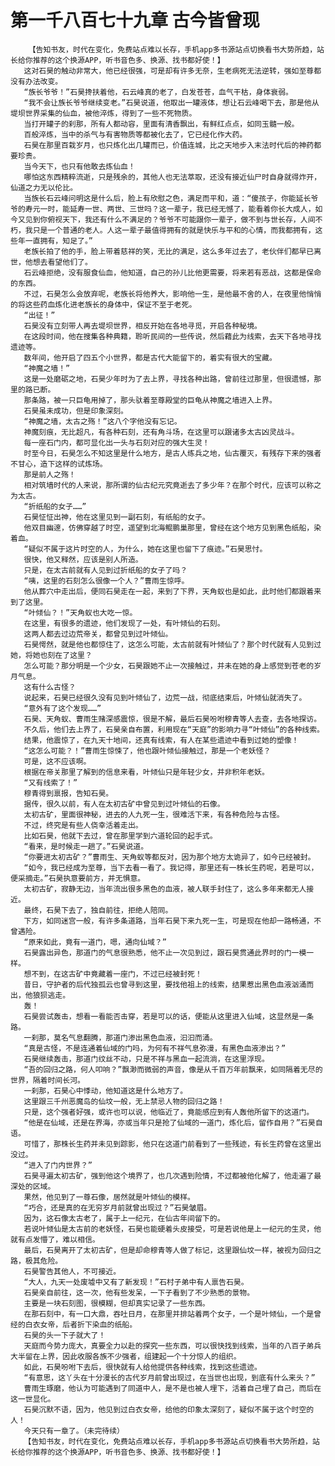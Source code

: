 # 第一千八百七十九章 古今皆曾现
        【告知书友，时代在变化，免费站点难以长存，手机app多书源站点切换看书大势所趋，站长给你推荐的这个换源APP，听书音色多、换源、找书都好使！】
       这对石昊的触动非常大，他已经很强，可是却有许多无奈，生老病死无法逆转，强如至尊都没有办法改变。
       “族长爷爷！”石昊搀扶着他，石云峰真的老了，白发苍苍，血气干枯，身体衰弱。
       “我不会让族长爷爷继续变老。”石昊说道，他取出一罐液体，想让石云峰喝下去，那是他从堤坝世界采集的仙血，被他淬炼，得到了一些不死物质。
       当打开罐子的刹那，所有人都动容，里面有清香飘出，有鲜红点点，如同玉髓一般。
       百般淬炼，当中的杀气与有害物质等都被化去了，它已经化作大药。
       石昊在那里百栽岁月，也只炼化出几罐而已，价值连城，比之天地步入末法时代后的神药都要珍贵。
       当今天下，也只有他敢去炼仙血！
       哪怕这东西精粹流逝，只是残余的，其他人也无法萃取，还没有接近仙尸时自身就得炸开，仙道之力无以伦比。
       当族长石云峰问明这是什么后，脸上有欣慰之色，满足而平和，道：“傻孩子，你能延长爷爷的寿元一时，能延寿一世、两世、三世吗？这一辈子，我已经无憾了，能看着你长大成人，如今又见到你俯视天下，我还有什么不满足的？爷爷不可能跟你一辈子，做不到与世长存，人间不朽，我只是一个普通的老人。人这一辈子最值得拥有的就是快乐与平和的心情，而我都拥有，这些年一直拥有，知足了。”
       老族长拍了他的手，脸上带着慈祥的笑，无比的满足，这么多年过去了，老伙伴们都早已离世，他想去看望他们了。
       石云峰拒绝，没有服食仙血，他知道，自己的孙儿比他更需要，将来若有恶战，这都是保命的东西。
       不过，石昊怎么会放弃呢，老族长将他养大，影响他一生，是他最不舍的人，在夜里他悄悄的将这些药血炼化进老族长的身体中，保证不至于老死。
       “出征！”
       石昊没有立刻带人再去堤坝世界，相反开始在各地寻觅，开启各种秘境。
       在这段时间，他在搜集各种典籍，聆听民间的一些传说，然后藉此为线索，去天下各地寻找遗迹等。
       数年间，他开启了四五个小世界，都是古代大能留下的，着实有很大的宝藏。
       “神魔之墙！”
       这是一处磨砺之地，石昊少年时为了去上界，寻找各种出路，曾前往过那里，但很遗憾，那里的路已断。
       那条路，被一只巨龟用掉了，那头驮着至尊殿堂的巨龟从神魔之墙进入上界。
       石昊虽未成功，但是印象深刻。
       “神魔之墙，太古之殇！”这八个字他没有忘记。
       神魔刻痕，无比超凡，有各种石刻，还有角斗场，在这里可以跟诸多太古凶灵战斗。
       每一座石门内，都可显化出一头与石刻对应的强大生灵！
       时至今日，石昊怎么不知这里是什么地方，是古人练兵之地，仙古覆灭，有残存下来的强者不甘心，造下这样的试炼场。
       那是前人之殇！
       相对筑墙时代的人来说，那所谓的仙古纪元究竟逝去了多少年？在那个时代，应该可以称之为太古。
       “折纸船的女子……”
       石昊怔怔出神，他在这里见到一副石刻，有纸船的女子。
       他双目幽邃，仿佛穿越了时空，遥望到北海鲲鹏巢那里，曾经在这个地方见到黑色纸船，染着血。
       “疑似不属于这片时空的人，为什么，她在这里也留下了痕迹。”石昊思忖。
       很快，他又释然，应该是别人所造。
       只是，在太古前就有人见到过折纸船的女子了吗？
       “咦，这里的石刻怎么很像一个人？”曹雨生惊呼。
       他从葬穴中走出后，便同石昊走在一起，来到了下界，天角蚁也是如此，此时他们都跟着来到了这里。
       “叶倾仙？！”天角蚁也大吃一惊。
       在这里，有很多的遗迹，他们发现了一处，有叶倾仙的石刻。
       这两人都去过边荒帝关，都曾见到过叶倾仙。
       石昊愕然，就是他也都惊住了，这怎么可能，太古前就有叶倾仙了？那个时代就有人见到过她，将她也刻在了这里？
       怎么可能？那分明是一个少女，石昊跟她不止一次接触过，并未在她的身上感觉到苍老的岁月气息。
       这有什么古怪？
       说起来，石昊已经很久没有见到叶倾仙了，边荒一战，彻底结束后，叶倾仙就消失了。
       “意外有了这个发现……”
       石昊、天角蚁、曹雨生赌深感震惊，很是不解，最后石昊吩咐穆青等人去查，去各地探访。
       不久后，他们去上界了，石昊亲自布置，利用现在“天庭”的影响力寻“叶倾仙”的各种线索。
       结果，他震惊了，在九天十地间，还真有线索，有人在某些遗迹中看到过她的塑像！
       “这怎么可能？！”曹雨生惊悚了，他也跟叶倾仙接触过，那是一个老妖怪？
       可是，这不应该啊。
       根据在帝关那里了解到的信息来看，叶倾仙只是年轻少女，并非积年老妖。
       “又有线索了！”
       穆青得到禀报，告知石昊。
       据传，很久以前，有人在太初古矿中曾见到过叶倾仙的石像。
       太初古矿，里面很神秘，进去的人九死一生，很难活下来，有各种危险与古怪。
       不过，终究是有些人侥幸活着走出。
       比如石昊，他就下去过，曾在那里学到六道轮回的起手式。
       “看来，是时候走一趟了。”石昊说道。
       “你要进太初古矿？”曹雨生、天角蚁等都反对，因为那个地方太诡异了，如今已经被封。
       “如今，我已经成为至尊，当下去看一看了。我记得，那里还有一株长生药呢，若是可以，便采摘走。”石昊执意要前方，并无惧意。
       太初古矿，寂静无边，当年流出很多黑色的血液，被人联手封住了，这么多年来都无人接近。
       最终，石昊下去了，独自前往，拒绝人陪同。
       下方，如同迷宫一般，有许多条道路，当年石昊下来九死一生，可是现在他却一路畅通，不曾遇险。
       “原来如此，竟有一道门，嗯，通向仙域？”
       石昊露出异色，那道门的气息很熟悉，他不止一次见到过，跟石昊贯通此界时的门一模一样。
       想不到，在这古矿中竟藏着一座门，不过已经被封死！
       昔日，守护者的后代独孤云也曾寻到这里，要找他祖上的线索，结果惹出黑色血液汹涌而出，他狼狈逃走。
       轰！
       石昊尝试轰击，想看一看能否击穿，若是可以的话，便能从这里进入仙域，这显然是一条路。
       一刹那，莫名气息翻腾，那道门渗出黑色血液，汩汩而涌。
       “真是古怪，不是连通着仙域的门吗，为何有不祥气息弥漫，有黑色血液渗出？”
       石昊继续轰击，那道门纹丝不动，只是不祥与黑血一起流淌，在这里浮现。
       “吾的回归之路，何人叩响？”飘渺而微弱的声音，像是从千百万年前飘来，如同隔着无尽的世界，隔着时间长河。
       一刹那，石昊心中悸动，他知道这是什么地方了。
       这里跟三千州恶魔岛的仙坟一般，无上禁忌人物的回归之路！
       只是，这个强者好强，或许也可以说，他临近了，竟能感应到有人轰他所留下的这道门。
       “他是在仙域，还是在界海，亦或当年只是抢了仙域的一道门，炼化后，留作自用？”石昊自语。
       可惜了，那株长生药并未见到踪影，他只在这道门前看到了一些残迹，有长生药曾在这里出没过。
       “进入了门内世界？”
       石昊寻遍太初古矿，强到他这个境界了，也几次遇到险情，不过都被他化解了，他走遍了最深处的区域。
       果然，他见到了一尊石像，居然就是叶倾仙的模样。
       “巧合，还是真的在无穷岁月前就曾出现过？”石昊皱眉。
       因为，这石像太古老了，属于上一纪元，在仙古年间留下的。
       若说叶倾仙是太古前的老妖怪，石昊也能硬着头皮接受，可是若说他是上一纪元的生灵，他就有点发懵了，难以相信。
       最后，石昊离开了太初古矿，但是却命穆青等人做了标记，这里跟仙坟一样，被视为回归之路，极其危险。
       石昊警告其他人，不可接近。
       “大人，九天一处废墟中又有了新发现！”石村子弟中有人禀告石昊。
       石昊亲自前往，这一次，他有些发呆，一下子看到了不少熟悉的景物。
       主要是一块石刻图，很模糊，但却真实记录了一些东西。
       在那石刻中，有一口大鼎，吞吐日月，在那里并排站着两个女子，一个是叶倾仙，一个是曾经的白衣女帝，后者折下染血的纸船。
       石昊的头一下子就大了！
       天庭而今势力庞大，真要全力以赴的探究一些东西，可以很快找到线索，当年的八百子弟兵大半留在上界，因此收服各族不少强者，组建起一个十分惊人的组织。
       如此，石昊吩咐下去后，很快就有人给他提供各种线索，找到这些遗迹。
       “有意思，这丫头在十分漫长的古代岁月前曾出现过，在当世也出现，到底有什么来头？”
       曹雨生琢磨，他认为可能遇到了同道中人，是不是也被人埋下，活着自己埋了自己，而后在这一世显化。
       石昊沉默不语，因为，他见到过白衣女帝，给他的印象太深刻了，疑似不属于这个时空的人！
       今天只有一章了。（未完待续）
       【告知书友，时代在变化，免费站点难以长存，手机app多书源站点切换看书大势所趋，站长给你推荐的这个换源APP，听书音色多、换源、找书都好使！】